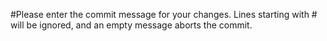 #Please enter the commit message for your changes. Lines starting with # will be ignored, and an empty message aborts the commit.